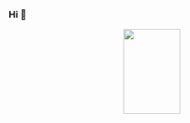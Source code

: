 ### Hi 👋
<div align=center><img width="100" height="150" src="https://upload-images.jianshu.io/upload_images/25206097-ee0579246a3057a2.png?imageMogr2/auto-orient/strip%7CimageView2/2/w/1240"/></div>

